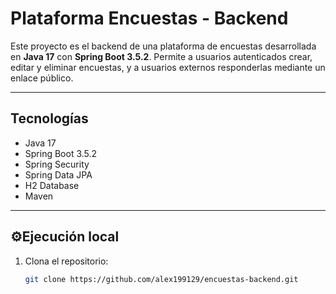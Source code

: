 # Plataforma Encuestas - Backend

Este proyecto es el backend de una plataforma de encuestas desarrollada en **Java 17** con **Spring Boot 3.5.2**. Permite a usuarios autenticados crear, editar y eliminar encuestas, y a usuarios externos responderlas mediante un enlace público.

---

## Tecnologías

- Java 17
- Spring Boot 3.5.2
- Spring Security
- Spring Data JPA
- H2 Database
- Maven

---

## ⚙Ejecución local

1. Clona el repositorio:
   ```bash
   git clone https://github.com/alex199129/encuestas-backend.git
